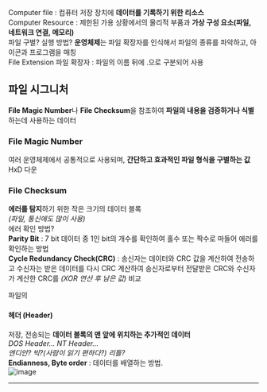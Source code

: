 Computer file : 컴퓨터 저장 장치에 **데이터를 기록하기 위한 리소스**  
Computer Resource : 제한된 가용 상황에서의 물리적 부품과 **가상 구성 요소(파일, 네트워크 연결, 메모리)**  
파일 구별? 실행 방법? **운영체제**는 파일 확장자를 인식해서 파일의 종류를 파악하고, 아이콘과 프로그램을 매칭  
File Extension 파일 확장자 : 파일의 이름 뒤에 .으로 구분되어 사용  
   
## 파일 시그니처
**File Magic Number**나 **File Checksum**을 참조하여 **파일의 내용을 검증하거나 식별**하는데 사용하는 데이터  
### File Magic Number
여러 운영체제에서 공통적으로 사용되며, **간단하고 효과적인 파일 형식을 구별하는 값**  
HxD 다운
### File Checksum
**에러를 탐지**하기 위한 작은 크기의 데이터 블록  
*(파일, 통신에도 많이 사용)*  
에러 확인 방법?  
**Parity Bit** : 7 bit 데이터 중 1인 bit의 개수를 확인하여 홀수 또는 짝수로 마들어 에러를 확인하는 방법  
**Cycle Redundancy Check(CRC)** : 송신자는 데이터와 CRC 값을 계산하여 전송하고 수신자는 받은 데이터를 다시 CRC 계산하여 송신자로부터 전달받은 CRC와 수신자가 계산한 CRC를 _(XOR 연산 후 남은 값)_ 비교  
    
파일의  
#### 헤더 (Header)
저장, 전송되는 **데이터 블록의 맨 앞에 위치하는 추가적인 데이터**  
*DOS Header... NT Header...*   
*엔디안? 빅?(사람이 읽기 편하다?) 리틀?*  
**Endianness, Byte order** : 데이터를 배열하는 방법.  
![image](https://github.com/jw-choi-kzz/SSAFY/assets/141205653/d58f73ac-396c-4824-9185-329bb0eb734e)
  
-----------------
  

